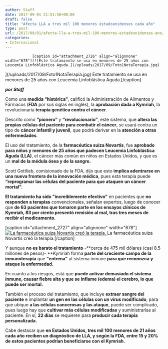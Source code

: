 ```yaml
---
author: Staff
date: 2017-09-01 21:51:58+00:00
draft: false
title: "Afecta LLA a tres mil 100 menores estadounidenses cada año"
type: post
url: /2017/09/01/afecta-lla-a-tres-mil-100-menores-estadounidenses-ano/
categories:
- Internacional
---
```



				[caption id="attachment_2726" align="alignnone" width="678"][![Este tratamiento se usa en menores de 25 años con Leucemia Linfoblástica Aguda.](/uploads/2017/09/Foto1NotaTerapia.jpg)
](/uploads/2017/09/Foto1NotaTerapia.jpg) Este tratamiento se usa en menores de 25 años con Leucemia Linfoblástica Aguda.[/caption]

_**por Staff**_

Como una **medida “histórica”**, calificó la Administración de Alimentos y Fármacos (**FDA** por sus siglas en inglés), la **aprobación dada a Kymriah**, la revolucionaria **terapia genética contra el cáncer**.

Descrito como **“pionero”** y **“revolucionario”**, este sistema, que **altera las propias células del paciente para combatir el cáncer**, se usará contra un tipo de **cáncer infantil y juvenil**, que podrá derivar en la **atención a otras enfermedades**.

El uso del tratamiento, de la **farmacéutica suiza Novartis**, fue **aprobado para niños y menores de 25 años que padecen Leucemia Linfoblástica Aguda (LLA)**, el cáncer más común en niños en Estados Unidos, y que es un **mal de la médula ósea y de la sangre.**

Scott Gottlieb, comisionado de la FDA, dijo que esto **implica adentrarse en una nueva frontera de la innovación médica**, pues esta terapia puede **“reprogramar las células del paciente para que ataquen un cáncer mortal".**

**El tratamiento ha sido "increíblemente efectivo"** en pacientes que **no responden a terapias** convencionales, señalan expertos, luego de conocer que **de 63 pacientes que tomaron parte en los ensayos clínicos de Kymriah, 83 por ciento presentó remisión al mal, tras tres meses de recibir el medicamento.**

[caption id="attachment_2727" align="alignnone" width="678"][![La farmacéutica suiza Novartis creó la terapia.](/uploads/2017/09/Foto2NotaTerapia.jpg)
](/uploads/2017/09/Foto2NotaTerapia.jpg) La farmacéutica suiza Novartis creó la terapia.[/caption]

Y aunque **no es barato el tratamiento** -**cerca de 475 mil dólares (casi 8.5 millones de pesos)- **Kymriah forma **parte del creciente campo de la inmunoterapia** que **"entrena"** al sistema inmune **para que reconozca y ataque la enfermedad.**

En cuanto a los riesgos, está que **puede activar demasiado el sistema inmune, causar fiebre alta y que se inflame (edema) el cerebro, lo que puede ser mortal.**

También el proceso del tratamiento, que incluye **extraer sangre del paciente** e implantar **un gen en las células con un virus modificado**, para que ubique **a las células cancerosas y las ataque**, puede ser complicado, pues luego hay que **cultivar más células modificadas** y suministrarlas al paciente. En sí, **22 días** se requieren para **producir cada terapia personalizada.**

Cabe destacar que **en Estados Unidos, tres mil 100 menores de 21 años cada año reciben un diagnóstico de LLA, y según la FDA, entre 15 y 20% de estos pacientes podrían beneficiarse con el Kymriah.**		

